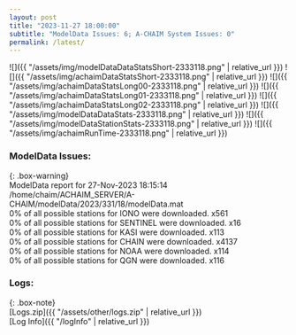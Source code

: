 ```yaml
---
layout: post
title: "2023-11-27 18:00:00"
subtitle: "ModelData Issues: 6; A-CHAIM System Issues: 0"
permalink: /latest/
---
```


![]({{ "/assets/img/modelDataDataStatsShort-2333118.png" | relative_url }})
![]({{ "/assets/img/achaimDataStatsShort-2333118.png" | relative_url }})
![]({{ "/assets/img/achaimDataStatsLong00-2333118.png" | relative_url }})
![]({{ "/assets/img/achaimDataStatsLong01-2333118.png" | relative_url }})
![]({{ "/assets/img/achaimDataStatsLong02-2333118.png" | relative_url }})
![]({{ "/assets/img/modelDataDataStats-2333118.png" | relative_url }})
![]({{ "/assets/img/modelDataStationStats-2333118.png" | relative_url }})
![]({{ "/assets/img/achaimRunTime-2333118.png" | relative_url }})


### ModelData Issues:  
  
{: .box-warning}  
 ModelData report for 27-Nov-2023 18:15:14   
 /home/chaim/ACHAIM_SERVER/A-CHAIM/modelData/2023/331/18/modelData.mat   
 0% of all possible stations for IONO were downloaded. x561   
 0% of all possible stations for SENTINEL were downloaded. x16   
 0% of all possible stations for KASI were downloaded. x113   
 0% of all possible stations for CHAIN were downloaded. x4137   
 0% of all possible stations for NOAA were downloaded. x114   
 0% of all possible stations for QGN were downloaded. x116   
  


### Logs:  
  
{: .box-note}  
[Logs.zip]({{ "/assets/other/logs.zip" | relative_url }})  
[Log Info]({{ "/logInfo" | relative_url }})  
